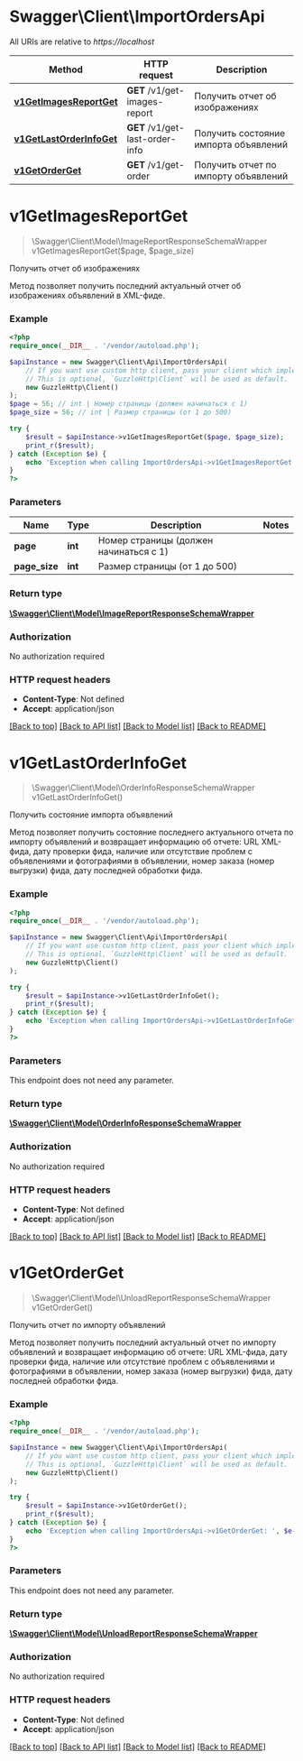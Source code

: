 # Swagger\Client\ImportOrdersApi

All URIs are relative to *https://localhost*

Method | HTTP request | Description
------------- | ------------- | -------------
[**v1GetImagesReportGet**](ImportOrdersApi.md#v1GetImagesReportGet) | **GET** /v1/get-images-report | Получить отчет об изображениях
[**v1GetLastOrderInfoGet**](ImportOrdersApi.md#v1GetLastOrderInfoGet) | **GET** /v1/get-last-order-info | Получить состояние импорта объявлений
[**v1GetOrderGet**](ImportOrdersApi.md#v1GetOrderGet) | **GET** /v1/get-order | Получить отчет по импорту объявлений


# **v1GetImagesReportGet**
> \Swagger\Client\Model\ImageReportResponseSchemaWrapper v1GetImagesReportGet($page, $page_size)

Получить отчет об изображениях

Метод позволяет получить последний актуальный отчет об изображениях объявлений в XML-фиде.

### Example
```php
<?php
require_once(__DIR__ . '/vendor/autoload.php');

$apiInstance = new Swagger\Client\Api\ImportOrdersApi(
    // If you want use custom http client, pass your client which implements `GuzzleHttp\ClientInterface`.
    // This is optional, `GuzzleHttp\Client` will be used as default.
    new GuzzleHttp\Client()
);
$page = 56; // int | Номер страницы (должен начинаться с 1)
$page_size = 56; // int | Размер страницы (от 1 до 500)

try {
    $result = $apiInstance->v1GetImagesReportGet($page, $page_size);
    print_r($result);
} catch (Exception $e) {
    echo 'Exception when calling ImportOrdersApi->v1GetImagesReportGet: ', $e->getMessage(), PHP_EOL;
}
?>
```

### Parameters

Name | Type | Description  | Notes
------------- | ------------- | ------------- | -------------
 **page** | **int**| Номер страницы (должен начинаться с 1) |
 **page_size** | **int**| Размер страницы (от 1 до 500) |

### Return type

[**\Swagger\Client\Model\ImageReportResponseSchemaWrapper**](../Model/ImageReportResponseSchemaWrapper.md)

### Authorization

No authorization required

### HTTP request headers

 - **Content-Type**: Not defined
 - **Accept**: application/json

[[Back to top]](#) [[Back to API list]](../../README.md#documentation-for-api-endpoints) [[Back to Model list]](../../README.md#documentation-for-models) [[Back to README]](../../README.md)

# **v1GetLastOrderInfoGet**
> \Swagger\Client\Model\OrderInfoResponseSchemaWrapper v1GetLastOrderInfoGet()

Получить состояние импорта объявлений

Метод позволяет получить состояние последнего актуального отчета по импорту объявлений и возвращает информацию об отчете: URL XML-фида, дату проверки фида, наличие или отсутствие проблем с объявлениями и фотографиями в объявлении, номер заказа (номер выгрузки) фида, дату последней обработки фида.

### Example
```php
<?php
require_once(__DIR__ . '/vendor/autoload.php');

$apiInstance = new Swagger\Client\Api\ImportOrdersApi(
    // If you want use custom http client, pass your client which implements `GuzzleHttp\ClientInterface`.
    // This is optional, `GuzzleHttp\Client` will be used as default.
    new GuzzleHttp\Client()
);

try {
    $result = $apiInstance->v1GetLastOrderInfoGet();
    print_r($result);
} catch (Exception $e) {
    echo 'Exception when calling ImportOrdersApi->v1GetLastOrderInfoGet: ', $e->getMessage(), PHP_EOL;
}
?>
```

### Parameters
This endpoint does not need any parameter.

### Return type

[**\Swagger\Client\Model\OrderInfoResponseSchemaWrapper**](../Model/OrderInfoResponseSchemaWrapper.md)

### Authorization

No authorization required

### HTTP request headers

 - **Content-Type**: Not defined
 - **Accept**: application/json

[[Back to top]](#) [[Back to API list]](../../README.md#documentation-for-api-endpoints) [[Back to Model list]](../../README.md#documentation-for-models) [[Back to README]](../../README.md)

# **v1GetOrderGet**
> \Swagger\Client\Model\UnloadReportResponseSchemaWrapper v1GetOrderGet()

Получить отчет по импорту объявлений

Метод позволяет получить последний актуальный отчет по импорту объявлений и возвращает информацию об отчете: URL XML-фида, дату проверки фида, наличие или отсутствие проблем с объявлениями и фотографиями в объявлении, номер заказа (номер выгрузки) фида, дату последней обработки фида.

### Example
```php
<?php
require_once(__DIR__ . '/vendor/autoload.php');

$apiInstance = new Swagger\Client\Api\ImportOrdersApi(
    // If you want use custom http client, pass your client which implements `GuzzleHttp\ClientInterface`.
    // This is optional, `GuzzleHttp\Client` will be used as default.
    new GuzzleHttp\Client()
);

try {
    $result = $apiInstance->v1GetOrderGet();
    print_r($result);
} catch (Exception $e) {
    echo 'Exception when calling ImportOrdersApi->v1GetOrderGet: ', $e->getMessage(), PHP_EOL;
}
?>
```

### Parameters
This endpoint does not need any parameter.

### Return type

[**\Swagger\Client\Model\UnloadReportResponseSchemaWrapper**](../Model/UnloadReportResponseSchemaWrapper.md)

### Authorization

No authorization required

### HTTP request headers

 - **Content-Type**: Not defined
 - **Accept**: application/json

[[Back to top]](#) [[Back to API list]](../../README.md#documentation-for-api-endpoints) [[Back to Model list]](../../README.md#documentation-for-models) [[Back to README]](../../README.md)

